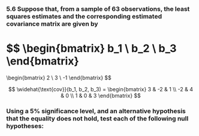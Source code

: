 ### 5.6 Suppose that, from a sample of 63 observations, the least squares estimates and the corresponding estimated covariance matrix are given by

$$
\begin{bmatrix}
b_1 \\ b_2 \\ b_3
\end{bmatrix}
=
\begin{bmatrix}
2 \\ 3 \\ -1
\end{bmatrix}
$$

$$
\widehat{\text{cov}}(b_1, b_2, b_3) =
\begin{bmatrix}
3 & -2 & 1 \\
-2 & 4 & 0 \\
1 & 0 & 3
\end{bmatrix}
$$


### Using a 5% significance level, and an alternative hypothesis that the equality does not hold, test each of the following null hypotheses:
